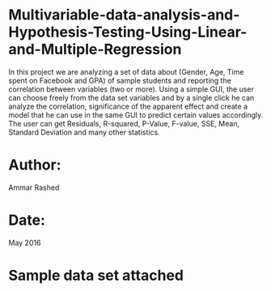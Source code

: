 # Multivariable-data-analysis-and-Hypothesis-Testing-Using-Linear-and-Multiple-Regression
In this project we are analyzing a set of data about (Gender, Age, Time spent on Facebook and GPA) of sample students and reporting the correlation between variables (two or more). Using a simple GUI, the user can choose freely from the data set variables and by a single click he can analyze the correlation, significance of the apparent effect and create a model that he can use in the same GUI to predict certain values accordingly. The user can get Residuals, R-squared, P-Value, F-value, SSE, Mean, Standard Deviation and many other statistics.
# Author:
Ammar Rashed
# Date:
May 2016
# Sample data set attached
